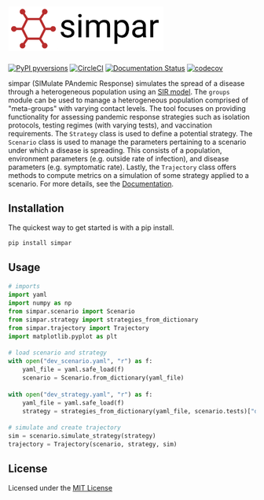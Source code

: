 # <img alt="simpar" src="docs/branding/simpar_color.png" height="90">

[![PyPI pyversions](https://img.shields.io/pypi/pyversions/simpar.svg)](https://pypi.python.org/pypi/simpar/)
[![CircleCI](https://circleci.com/gh/cornell-covid-modeling/simpar/tree/master.svg?style=shield&circle-token=bab4306a454b23a7ba58c30c3a1d0891a5d6e5ac)](https://circleci.com/gh/cornell-covid-modeling/simpar/tree/master)
[![Documentation
Status](https://readthedocs.org/projects/simpar/badge/?version=latest)](https://simpar.henryrobbins.com/en/latest/?badge=latest)
[![codecov](https://codecov.io/gh/cornell-covid-modeling/simpar/branch/master/graph/badge.svg?token=VKZ6JFQC0P)](https://codecov.io/gh/cornell-covid-modeling/simpar)

simpar (SIMulate PAndemic Response) simulates the spread of a disease through a
heterogeneous population using an [SIR model][1].
The `groups` module can be used to manage a heterogeneous population comprised
of "meta-groups" with varying contact levels. The tool focuses on providing
functionality for assessing pandemic response strategies such as isolation
protocols, testing regimes (with varying tests), and vaccination requirements.
The `Strategy` class is used to define a potential strategy. The `Scenario`
class is used to manage the parameters pertaining to a scenario under which a
disease is spreading. This consists of a population, environment parameters
(e.g. outside rate of infection), and disease parameters (e.g. symptomatic
rate). Lastly, the `Trajectory` class offers methods to compute metrics on a
simulation of some strategy applied to a scenario. For more details,
see the [Documentation][2].

## Installation

The quickest way to get started is with a pip install.

```bash
pip install simpar
```

## Usage

```python
# imports
import yaml
import numpy as np
from simpar.scenario import Scenario
from simpar.strategy import strategies_from_dictionary
from simpar.trajectory import Trajectory
import matplotlib.pyplot as plt

# load scenario and strategy
with open("dev_scenario.yaml", "r") as f:
    yaml_file = yaml.safe_load(f)
    scenario = Scenario.from_dictionary(yaml_file)

with open("dev_strategy.yaml", "r") as f:
    yaml_file = yaml.safe_load(f)
    strategy = strategies_from_dictionary(yaml_file, scenario.tests)["dev"]

# simulate and create trajectory
sim = scenario.simulate_strategy(strategy)
trajectory = Trajectory(scenario, strategy, sim)
```

## License

Licensed under the [MIT License](https://choosealicense.com/licenses/mit/)


[1]: <https://en.wikipedia.org/wiki/Compartmental_models_in_epidemiology> "SIR Model"
[2]: <https://simpar.henryrobbins.com> "documentation"
